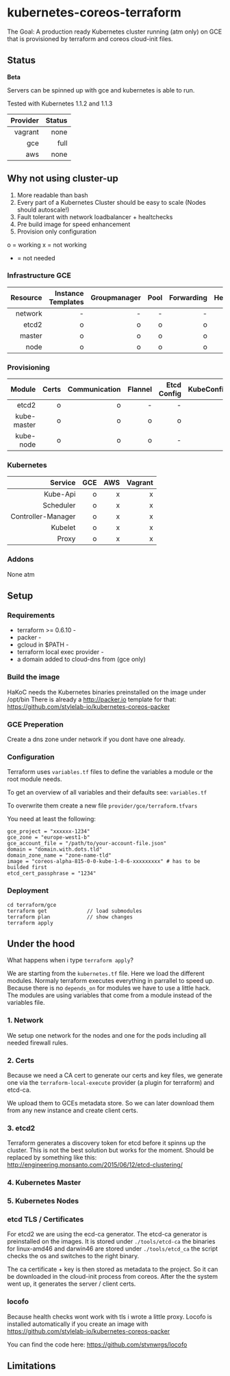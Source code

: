 # kubernetes-coreos-terraform #

The Goal: A production ready Kubernetes cluster running (atm only) on GCE that is provisioned by terraform and coreos cloud-init files.

## Status ##
**Beta**

Servers can be spinned up with gce and kubernetes is able to run.

Tested with Kubernetes 1.1.2 and 1.1.3

| Provider | Status |
|---------:|-------:|
|vagrant   | none   |
|gce       | full   |
|aws       | none   |

## Why not using cluster-up ##

  1. More readable than bash
  2. Every part of a Kubernetes Cluster should be easy to scale (Nodes should autoscale!)
  3. Fault tolerant with network loadbalancer + healtchecks
  4. Pre build image for speed enhancement
  5. Provision only configuration

o = working
x = not working
- = not needed

### Infrastructure GCE ###

| Resource   | Instance Templates   | Groupmanager | Pool   | Forwarding   | Healtcheck    | Firewall   | Network   |
| ----------:|---------------------:| ------------:| ------:| ------------:| -------------:| ----------:| ---------:|
| network    | -                    |-             |-       |-             |-              |o           |o          |
| etcd2      | o                    |o             |o       |o             |o              |o           |o          |
| master     | o                    |o             |o       |o             |o              |o           |o          |
| node       | o                    |o             |o       |o             |o              |o           |o          |

### Provisioning ###

| Module     | Certs | Communication   | Flannel   | Etcd Config | KubeConfig | Locofo | Docker | Wupiao | Heapster |
| ----------:|------:|----------------:|----------:|------------:|-----------:|-------:|-------:|-------:|---------:|
| etcd2      | o     |o                |-          |-            |-           |o       |-       |x       |x         |
| kube-master| o     |o                |o          |o            |o           |o       |o       |x       |x         |
| kube-node  | o     |o                |o          |-            |o           |-       |o       |x       |x         |

### Kubernetes ###

| Service             | GCE | AWS | Vagrant |
|--------------------:|----:|----:|--------:|
| Kube-Api            |o    |x    |x        |
| Scheduler           |o    |x    |x        |
| Controller-Manager  |o    |x    |x        |
| Kubelet             |o    |x    |x        |
| Proxy               |o    |x    |x        |


### Addons ###
None atm


## Setup ##

### Requirements ###
  - terraform >= 0.6.10 -
  - packer -
  - gcloud in $PATH -
  - terraform local exec provider -
  - a domain added to cloud-dns from (gce only)

### Build the image ###

HaKoC needs the Kubernetes binaries preinstalled on the image under /opt/bin
There is already a http://packer.io template for that: https://github.com/stylelab-io/kubernetes-coreos-packer

### GCE Preperation ###
Create a dns zone under network if you dont have one already.

### Configuration ###
Terraform uses `variables.tf` files to define the variables a module or the root module needs.

To get an overview of all variables and their defaults see:
`variables.tf`

To overwrite them create a new file `provider/gce/terraform.tfvars`

You need at least the following:

```
gce_project = "xxxxxx-1234"
gce_zone = "europe-west1-b"
gce_account_file = "/path/to/your-account-file.json"
domain = "domain.with.dots.tld"
domain_zone_name = "zone-name-tld"
image = "coreos-alpha-815-0-0-kube-1-0-6-xxxxxxxxx" # has to be builded first
etcd_cert_passphrase = "1234"
```

### Deployment ###

```
cd terraform/gce
terraform get             // load submodules
terraform plan            // show changes
terraform apply
```

## Under the hood ##

What happens when i type `terraform apply`?

We are starting from the `kubernetes.tf` file.
Here we load the different modules. Normaly terraform executes everything in parrallel
to speed up. Because there is no `depends_on` for modules we have to use a little hack.
The modules are using variables that come from a module instead of the variables file.

### 1. Network ###
We setup one network for the nodes and one for the pods including all needed firewall rules.

### 2. Certs ###
Because we need a CA cert to generate our certs and key files, we generate one
via the `terraform-local-execute` provider  (a plugin for terraform) and etcd-ca.

We upload them to GCEs metadata store. So we can later download them from any new instance and create
client certs.

### 3. etcd2 ###

Terraform generates a discovery token for etcd before it spinns up the cluster.
This is not the best solution but works for the moment. Should be replaced by something like this:
http://engineering.monsanto.com/2015/06/12/etcd-clustering/

### 4. Kubernetes Master ###

### 5. Kubernetes Nodes ###

### etcd TLS / Certificates ###

For etcd2 we are using the ecd-ca generator. The etcd-ca generator is preinstalled on the images.
It is stored under `./tools/etcd-ca` the binaries for linux-amd46 and darwin46 are stored
under `./tools/etcd_ca` the script checks the os and switches to the right binary.

The ca certificate + key is then stored as metadata to the project. So it can be downloaded in the cloud-init process from coreos.
After the the system went up, it generates the server / client certs.

### locofo ###

Because health checks wont work with tls i wrote a little proxy. Locofo is installed automatically if you create an image with
https://github.com/stylelab-io/kubernetes-coreos-packer

You can find the code here:
https://github.com/stvnwrgs/locofo

## Limitations ##
